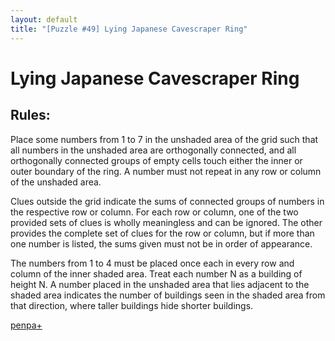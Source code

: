 ```yaml
---
layout: default
title: "[Puzzle #49] Lying Japanese Cavescraper Ring"
---
```


# Lying Japanese Cavescraper Ring

## Rules:

Place some numbers from 1 to 7 in the unshaded area of the grid such that all numbers in the unshaded area are orthogonally connected, and all orthogonally connected groups of empty cells touch either the inner or outer boundary of the ring. A number must not repeat in any row or column of the unshaded area.

Clues outside the grid indicate the sums of connected groups of numbers in the respective row or column. For each row or column, one of the two provided sets of clues is wholly meaningless and can be ignored. The other provides the complete set of clues for the row or column, but if more than one number is listed, the sums given must not be in order of appearance.

The numbers from 1 to 4 must be placed once each in every row and column of the inner shaded area. Treat each number N as a building of height N. A number placed in the unshaded area that lies adjacent to the shaded area indicates the number of buildings seen in the shaded area from that direction, where taller buildings hide shorter buildings. 

[penpa+](https://tinyurl.com/2bcnd78a)
